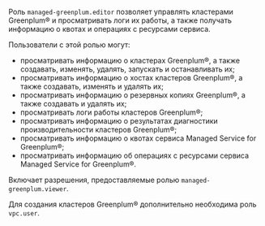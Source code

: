 Роль `managed-greenplum.editor` позволяет управлять кластерами Greenplum® и просматривать логи их работы, а также получать информацию о квотах и операциях с ресурсами сервиса.

Пользователи с этой ролью могут:
* просматривать информацию о кластерах Greenplum®, а также создавать, изменять, удалять, запускать и останавливать их;
* просматривать информацию о хостах кластеров Greenplum®, а также создавать, изменять и удалять их;
* просматривать информацию о резервных копиях Greenplum®, а также создавать и удалять их;
* просматривать логи работы кластеров Greenplum®;
* просматривать информацию о результатах диагностики производительности кластеров Greenplum®;
* просматривать информацию о квотах сервиса Managed Service for Greenplum®;
* просматривать информацию об операциях с ресурсами сервиса Managed Service for Greenplum®.

Включает разрешения, предоставляемые ролью `managed-greenplum.viewer`.

Для создания кластеров Greenplum® дополнительно необходима роль `vpc.user`.